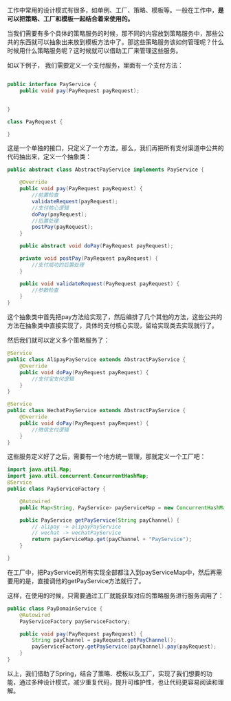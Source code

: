 工作中常用的设计模式有很多，如单例、工厂、策略、模板等。一般在工作中，**是可以把策略、工厂和模板一起结合着来使用的。** 

当我们需要有多个具体的策略服务的时候，那不同的内容放到策略服务中，那些公共的东西就可以抽象出来放到模板方法中了。那这些策略服务该如何管理呢？什么时候用什么策略服务呢？这时候就可以借助工厂来管理这些服务。 

如以下例子， 我们需要定义一个支付服务，里面有一个支付方法： 

```java

public interface PayService {
    public void pay(PayRequest payRequest);


}

class PayRequest {

}
```

这是一个单独的接口，只定义了一个方法，那么，我们再把所有支付渠道中公共的代码抽出来，定义一个抽象类： 

```java
public abstract class AbstractPayService implements PayService {

    @Override
    public void pay(PayRequest payRequest) {
      	//前置检查
        validateRequest(payRequest);
      	//支付核心逻辑
        doPay(payRequest);
      	//后置处理
        postPay(payRequest);
    }

    public abstract void doPay(PayRequest payRequest);

    private void postPay(PayRequest payRequest) {
        //支付成功的后置处理
    }

    public void validateRequest(PayRequest payRequest) {
        //参数检查
    }
}
```

这个抽象类中首先把pay方法给实现了，然后编排了几个其他的方法，这些公共的方法在抽象类中直接实现了，具体的支付核心实现，留给实现类去实现就行了。  

然后我们就可以定义多个策略服务了： 

```java
@Service
public class AlipayPayService extends AbstractPayService {
    @Override
    public void doPay(PayRequest payRequest) {
        //支付宝支付逻辑
    }
}

@Service
public class WechatPayService extends AbstractPayService {
    @Override
    public void doPay(PayRequest payRequest) {
        //微信支付逻辑
    }
}
```

这些服务定义好了之后，需要有一个地方统一管理，那就定义一个工厂吧： 

```java
import java.util.Map;
import java.util.concurrent.ConcurrentHashMap;
@Service
public class PayServiceFactory {

    @Autowired
    public Map<String, PayService> payServiceMap = new ConcurrentHashMap<>();

    public PayService getPayService(String payChannel) {
        // alipay -> alipayPayService
        // wechat -> wechatPayService
        return payServiceMap.get(payChannel + "PayService");
    }

}
```

在工厂中，把PayService的所有实现全部都注入到payServiceMap中，然后再需要用的是，直接调他的getPayService方法就行了。   

这样，在使用的时候，只需要通过工厂就能获取对应的策略服务进行服务调用了： 

```java
public class PayDomainService {
    @Autowired
    PayServiceFactory payServiceFactory;

    public void pay(PayRequest payRequest) {
        String payChannel = payRequest.getPayChannel();
        payServiceFactory.getPayService(payChannel).pay(payRequest);
    }
}
```

以上，我们借助了Spring，结合了策略、模板以及工厂，实现了我们想要的功能，通过多种设计模式，减少重复代码，提升可维护性，也让代码更容易阅读和理解。 